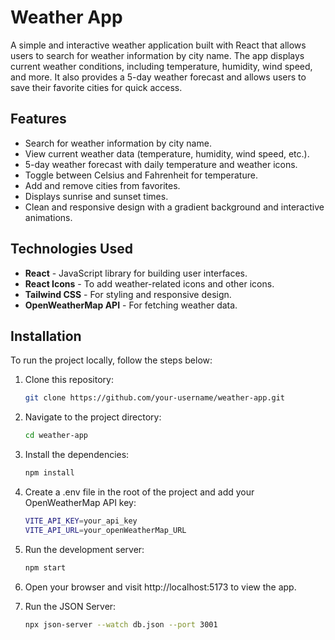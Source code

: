 # Weather App

A simple and interactive weather application built with React that allows users to search for weather information by city name. The app displays current weather conditions, including temperature, humidity, wind speed, and more. It also provides a 5-day weather forecast and allows users to save their favorite cities for quick access.

## Features

- Search for weather information by city name.
- View current weather data (temperature, humidity, wind speed, etc.).
- 5-day weather forecast with daily temperature and weather icons.
- Toggle between Celsius and Fahrenheit for temperature.
- Add and remove cities from favorites.
- Displays sunrise and sunset times.
- Clean and responsive design with a gradient background and interactive animations.

## Technologies Used

- **React** - JavaScript library for building user interfaces.
- **React Icons** - To add weather-related icons and other icons.
- **Tailwind CSS** - For styling and responsive design.
- **OpenWeatherMap API** - For fetching weather data.

## Installation

To run the project locally, follow the steps below:

1. Clone this repository:

   ```bash
   git clone https://github.com/your-username/weather-app.git
   ```

2. Navigate to the project directory:

   ```bash
   cd weather-app
   ```

3. Install the dependencies:

   ```bash
   npm install
   ```

4. Create a .env file in the root of the project and add your OpenWeatherMap API key:

   ```bash
   VITE_API_KEY=your_api_key
   VITE_API_URL=your_openWeatherMap_URL
   ```

5. Run the development server:

   ```bash
   npm start
   ```

6. Open your browser and visit http://localhost:5173 to view the app.

7. Run the JSON Server:
   ```bash
   npx json-server --watch db.json --port 3001
   ```
